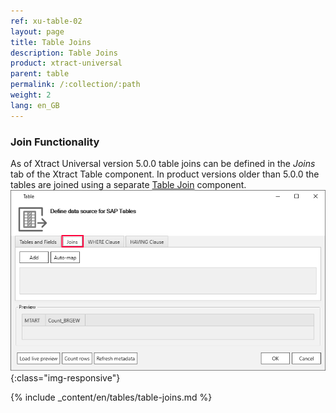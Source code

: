 ```yaml
---
ref: xu-table-02
layout: page
title: Table Joins
description: Table Joins 
product: xtract-universal
parent: table
permalink: /:collection/:path
weight: 2
lang: en_GB
---
```


### Join Functionality

As of Xtract Universal version 5.0.0 table joins can be defined in the *Joins* tab of the Xtract Table component.
In product versions older than 5.0.0 the tables are joined using a separate [Table Join](../table-join) component. <br>
![Table join ](/img/content/table-join-tab.png){:class="img-responsive"}

{% include _content/en/tables/table-joins.md  %}



